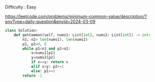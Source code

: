 Difficulty : Easy 

https://leetcode.com/problems/minimum-common-value/description/?envType=daily-question&envId=2024-03-09

```python
class Solution:
    def getCommon(self, nums1: List[int], nums2: List[int]) -> int:
        n1, n2= len(nums1), len(nums2)
        p1, p2=0, 0
        while p1<n1 and p2<n2:
            x=nums1[p1]
            y=nums2[p2]
            if x==y: return x
            elif x>y: p2+=1
            else: p1+=1
        return -1
```
